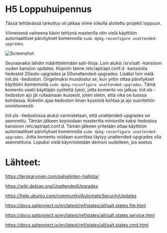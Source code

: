 # H5 Loppuhuipennus

Tässä tehtävässä tarkoitus oli jatkaa viime viikolla aloitettu projekti loppuun. 

Viimeisenä vaiheena käsin tehtynä masterilla otin vielä käyttöön automaattiset päivitykset komennolla `sudo dpkg-reconfigure unattended-upgrades`. 

![Screenshot](https://github.com/user-attachments/assets/91ea8fa8-553d-4980-94db-50442ed94902)

Seuraavaksi lähdin määrittelemään salt-tiloja. Loin aluksi /srv/salt -kansioon uuden kansion updates. Kopioin tänne /etc/apt/apt.conf.d -kansiosta tiedostot 20auto-upgrades
ja 50unattended-upgrades. Lisäksi loin vielä init.sls -tiedoston. Ongelmaksi muodostui se, kun yritin ottaa päivitykset käyttöön komennolla `sudo dpkg-reconfigure unattended-upgrades`. Tämä komento vaatii käyttäjän syötettä (yes), jotta komento voi jatkua. Init.sls -tiedoston ajo jäi rullaamaan ikuisesti, joten oletin, että vika on tuossa kohdassa. Kokeilin ajaa tiedoston ilman kyseistä kohtaa ja ajo suoritettiin onnistuneesti. 

Init.sls -tiedostossa aluksi varmistetaan, että unattended-upgrades on asennettu. Tämän jälkeen kopioidaan masterilta minionille kaksi tiedostoa kansioon /etc/apt/apt.conf.d. Tämän jälkeen yritetään ottaa käyttöön automaattiset päivitykset komennolla `sudo dpkg-reconfigure unattended-upgrades`. Jotta komento voidaan suorittaa täytyy unattended-upgrades olla asennettuna. Lopuksi vielä käynnistetään demoni uudelleen, jos asetus

# Lähteet:

https://terokarvinen.com/palvelinten-hallinta/

https://wiki.debian.org/UnattendedUpgrades

https://help.ubuntu.com/community/AutomaticSecurityUpdates

https://docs.saltproject.io/en/latest/ref/states/all/salt.states.file.html

https://docs.saltproject.io/en/latest/ref/states/all/salt.states.service.html

https://docs.saltproject.io/en/latest/ref/states/all/salt.states.cmd.html


